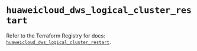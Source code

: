 # `huaweicloud_dws_logical_cluster_restart`

Refer to the Terraform Registry for docs: [`huaweicloud_dws_logical_cluster_restart`](https://registry.terraform.io/providers/huaweicloud/huaweicloud/1.71.1/docs/resources/dws_logical_cluster_restart).
